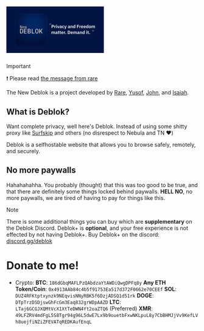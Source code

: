 # <img src="assets/banner.png" alt="banner" width="256">

> [!IMPORTANT]
> ❗ Please read
> [the message from rare](https://s.deblok.me)

The New Deblok is a project developed by [Rare](https://github.com/uhidontkno), [Yusof](https://github.com/yoloyusof), [John](https://github.com/Notplayingallday383), and [Isaiah](https://github.com/QuartzWarrior).

## What is Deblok?
Want complete privacy, well here's Deblok. Instead of using some shitty proxy like [Surfskip](https://rare1k.dev/surfskipisass) and others (no disrespect to Nebula and TN ❤️)

Deblok is a selfhostable website that allows you to browse safely, remotely, and securely.

## No more paywalls

Hahahahahha. You probably (thought) that this was too good to be true, and that there are definitely some things locked behind paywalls. **HELL NO**, no more paywalls, we are tired of having to pay for things like this.

> [!NOTE]
> There is some additional things you can buy which are **supplementary** on the Deblok Discord. 
> Deblok+ is **optional**, and your free experience is not effected by not having Deblok+.
> Buy Deblok+ on the discord: [discord.gg/deblok](https://discord.gg/deblok)

# Donate to me!

* Crypto:
   **BTC**: `186dGbqMAFLPzQAbdzaYtAWDiQwgDPFq8y`
   **Any ETH Token/Coin**: `0x4913AAb84c4b5f91753Ea517d372F0662e70CEEf`
   **SOL**: `DUZ4RFKtptxynzk9NEqvisNNyRBK5f6DzjADSQ1d51rk`
   **DOGE**: `DTpTrzDSDjswGhFcGm3Eaq832grWDpAAZD`
   **LTC**: `LTaj6GCGJXQMtVcX1XtTeDWN4Yt2oaZTQ6` (Preferred)
   **XMR**: `49LFZRV4mdFgL5S8Tgr94g96L5dwE7Lx9b9ouetbFxwNKLpuL8y7CbBHMJjVv9KefLVh8uejfiNZiZFEVATqREDKAufEnqL`